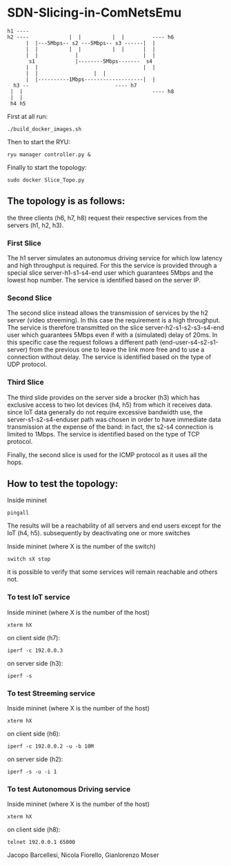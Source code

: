 # SDN-Slicing-in-ComNetsEmu

```text
h1 ----  
h2 ----             |  |          |  |         ---- h6
      |  |---5Mbps-- s2 ---5Mbps-- s3 ------|  |
      |  |          |  |          |  |      |  |
      |  |            |                     |  |
       s1             |--------5Mbps-------  s4
      |  |                                  |  |
      |  |				    |  |
      |  |----------1Mbps-------------------|  |
  h3 --  		  	               ---- h7
 |  |                                          ---- h8
 |  |
 h4 h5
```

First at all run:
```text
./build_docker_images.sh
```

Then to start the RYU:
```text
ryu manager controller.py &
```

Finally to start the topology:
```text
sudo docker Slice_Topo.py
```

## The topology is as follows:
the three clients (h6, h7, h8) request their respective services from the servers (h1, h2, h3).
### First Slice
The h1 server simulates an autonomus driving service for which low latency and high throughput is required. For this the service is provided through a special slice server-h1-s1-s4-end user which guarantees 5Mbps and the lowest hop number. The service is identified based on the server IP.
### Second Slice
The second slice instead allows the transmission of services by the h2 server (video streeming). In this case the requirement is a high throughput. The service is therefore transmitted on the slice server-h2-s1-s2-s3-s4-end user which guarantees 5Mbps even if with a (simulated) delay of 20ms. In this specific case the request follows a different path (end-user-s4-s2-s1-server) from the previous one to leave the link more free and to use a connection without delay. The service is identified based on the type of UDP protocol.
### Third Slice
The third slide provides on the server side a brocker (h3) which has exclusive access to two Iot devices (h4, h5) from which it receives data. since IoT data generally do not require excessive bandwidth use, the server-s1-s2-s4-enduser path was chosen in order to have immediate data transmission at the expense of the band: in fact, the s2-s4 connection is limited to 1Mbps. The service is identified based on the type of TCP protocol.

Finally, the second slice is used for the ICMP protocol as it uses all the hops.

## How to test the topology:

Inside mininet
```text
pingall
```
The results will be a reachability of all servers and end users except for the IoT (h4, h5).
subsequently by deactivating one or more switches 

Inside mininet (where X is the number of the switch)
```text
switch sX stop
```
it is possible to verify that some services will remain reachable and others not.

### To test IoT service

Inside mininet (where X is the number of the host)
```text
xterm hX
```

on client side (h7):
```text
iperf -c 192.0.0.3
```
on server side (h3):
```text
iperf -s
```

### To test Streeming service

Inside mininet (where X is the number of the host)
```text
xterm hX
```

on client side (h6):
```text
iperf -c 192.0.0.2 -u -b 10M
```
on server side (h2):
```text
iperf -s -u -i 1
```

### To test Autonomous Driving service

Inside mininet (where X is the number of the host)
```text
xterm hX
```

on client side (h8):
```text
telnet 192.0.0.1 65000
```



Jacopo Barcellesi, Nicola Fiorello, Gianlorenzo Moser